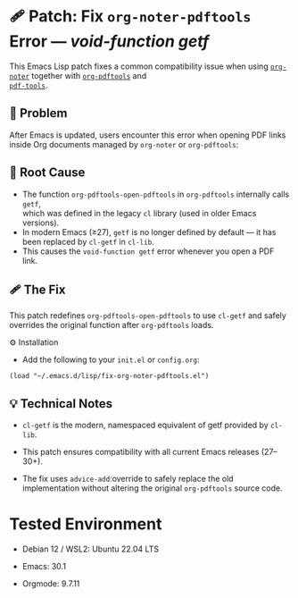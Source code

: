 # 🩹 Patch: Fix `org-noter-pdftools` Error — *void-function getf*

This Emacs Lisp patch fixes a common compatibility issue when using [`org-noter`](https://github.com/org-noter/org-noter) together with [`org-pdftools`](https://github.com/fuxialexander/org-pdftools) and  
[`pdf-tools`](https://github.com/politza/pdf-tools).

## 🧩 Problem

After Emacs is updated, users encounter this error when opening PDF links inside Org documents managed by `org-noter` or `org-pdftools`:

## 🧠 Root Cause

- The function `org-pdftools-open-pdftools` in `org-pdftools` internally calls `getf`,  
  which was defined in the legacy `cl` library (used in older Emacs versions).
- In modern Emacs (≥27), `getf` is no longer defined by default — it has been replaced by `cl-getf` in `cl-lib`.
- This causes the `void-function getf` error whenever you open a PDF link.

## 🩹 The Fix

This patch redefines `org-pdftools-open-pdftools` to use `cl-getf` and safely overrides the original function after `org-pdftools` loads.

⚙️ Installation
- Add the following to your `init.el` or `config.org`:

```emacs-lisp
(load "~/.emacs.d/lisp/fix-org-noter-pdftools.el")
```

## 💡 Technical Notes

- `cl-getf` is the modern, namespaced equivalent of getf provided by `cl-lib`.

- This patch ensures compatibility with all current Emacs releases (27–30+).

- The fix uses `advice-add`:override to safely replace the old implementation without altering the original `org-pdftools` source code.

# Tested Environment

- Debian 12 / WSL2: Ubuntu 22.04 LTS

- Emacs: 30.1

- Orgmode: 9.7.11
